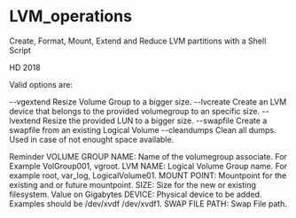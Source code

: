 # LVM_operations
Create, Format, Mount, Extend and Reduce LVM partitions with a Shell Script

HD 2018

Valid options are: 

  --vgextend  Resize Volume Group to a bigger size.
  --lvcreate  Create an LVM device that belongs to the provided volumegroup to an specific size.
  --lvextend  Resize the provided LUN to a bigger size.
  --swapfile  Create a swapfile from an existing Logical Volume
  --cleandumps  Clean all dumps. Used in case of not enought space available.


Reminder 
 VOLUME GROUP NAME: Name of the volumegroup associate. For Example VolGroup001, vgroot.
 LVM NAME: Logical Volume Group name. For example root, var_log, LogicalVolume01.
 MOUNT POINT: Mountpoint for the existing and or future mountpoint.
 SIZE: Size for the new or existing filesystem. Value on Gigabytes
 DEVICE: Physical device to be added. Examples should be /dev/xvdf /dev/xvdf1.
 SWAP FILE PATH: Swap File path.
